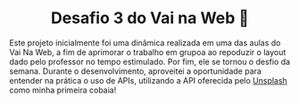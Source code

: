<h1 align="center">Desafio 3 do Vai na Web 📓</h1>

Este projeto inicialmente foi uma dinâmica realizada em uma das aulas do Vai Na Web, a fim de aprimorar o trabalho em grupoa ao repoduzir o layout dado pelo professor no tempo estimulado. Por fim, ele se tornou o desfio da semana.  Durante o desenvolvimento, aproveitei a oportunidade para entender na prática o uso de APIs, utilizando a API oferecida pelo <a href="https://unsplash.com/developers" target="_blank">Unsplash</a> como minha primeira cobaia! 
